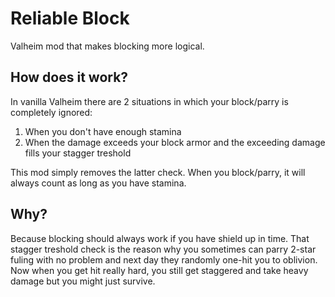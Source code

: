 Reliable Block
=========
Valheim mod that makes blocking more logical.


How does it work?
--------
In vanilla Valheim there are 2 situations in which your block/parry is completely ignored:
1) When you don't have enough stamina
2) When the damage exceeds your block armor and the exceeding damage fills your stagger treshold

This mod simply removes the latter check. When you block/parry, it will always count as long as you have stamina.

Why?
--------
Because blocking should always work if you have shield up in time. That stagger treshold check is the reason why you sometimes can parry 2-star fuling with no problem and next day they randomly one-hit you to oblivion. Now when you get hit really hard, you still get staggered and take heavy damage but you might just survive.
